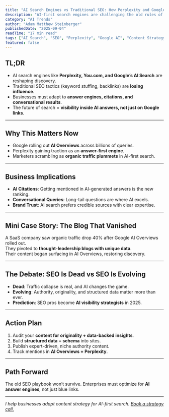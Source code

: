 ```yaml
---
title: "AI Search Engines vs Traditional SEO: How Perplexity and Google AI Are Rewriting Discovery"
description: "AI-first search engines are challenging the old rules of SEO. Learn what this shift means for businesses and content strategy in 2025."
category: "AI Trends"
author: "Adam Matthew Steinberger"
publishedDate: "2025-09-04"
readTime: "17 min read"
tags: ["AI Search", "SEO", "Perplexity", "Google AI", "Content Strategy"]
featured: false
---
```


## TL;DR
- AI search engines like **Perplexity, You.com, and Google’s AI Search** are reshaping discovery.  
- Traditional SEO tactics (keyword stuffing, backlinks) are **losing influence**.  
- Businesses must adapt to **answer engines, citations, and conversational results**.  
- The future of search = **visibility inside AI answers, not just on Google links**.  

---

## Why This Matters Now

- Google rolling out **AI Overviews** across billions of queries.  
- Perplexity gaining traction as an **answer-first engine**.  
- Marketers scrambling as **organic traffic plummets** in AI-first search.  

---

## Business Implications

- **AI Citations**: Getting mentioned in AI-generated answers is the new ranking.  
- **Conversational Queries**: Long-tail questions are where AI excels.  
- **Brand Trust**: AI search prefers credible sources with clear expertise.  

---

## Mini Case Story: The Blog That Vanished

A SaaS company saw organic traffic drop 40% after Google AI Overviews rolled out.  
They pivoted to **thought-leadership blogs with unique data**.  
Their content began surfacing in AI Overviews, restoring discovery.  

---

## The Debate: SEO Is Dead vs SEO Is Evolving

- **Dead**: Traffic collapse is real, and AI changes the game.  
- **Evolving**: Authority, originality, and structured data matter more than ever.  
- **Prediction**: SEO pros become **AI visibility strategists** in 2025.  

---

## Action Plan

1. Audit your **content for originality + data-backed insights**.  
2. Build **structured data + schema** into sites.  
3. Publish expert-driven, niche authority content.  
4. Track mentions in **AI Overviews + Perplexity**.  

---

## Path Forward

The old SEO playbook won’t survive. Enterprises must optimize for **AI answer engines**, not just blue links.  

---

*I help businesses adapt content strategy for AI-first search. [Book a strategy call.](/services/ai-consulting)*
